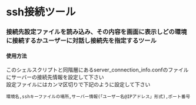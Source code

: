 # ssh接続ツール

### 接続先設定ファイルを読み込み、その内容を画面に表示しどの環境に接続するかユーザーに対話し接続先を指定するツール

#### 使用方法

このシェルスクリプトと同階層にあるserver_connection_info.confのファイルにサーバーの接続先情報を設定して下さい  
設定ファイルにはカンマ区切りで下記のように設定して下さい  

```
環境名,sshキーファイルの場所,サーバー情報(「ユーザー名@IPアドレス」形式),ポート番号
```

